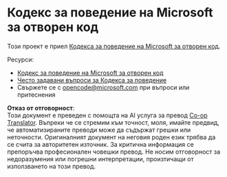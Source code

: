<!--
CO_OP_TRANSLATOR_METADATA:
{
  "original_hash": "c06b12caf3c901eb3156e3dd5b0aea56",
  "translation_date": "2025-08-26T00:44:44+00:00",
  "source_file": "etc/CODE_OF_CONDUCT.md",
  "language_code": "bg"
}
-->
# Кодекс за поведение на Microsoft за отворен код

Този проект е приел [Кодекса за поведение на Microsoft за отворен код](https://opensource.microsoft.com/codeofconduct/).

Ресурси:

- [Кодекс за поведение на Microsoft за отворен код](https://opensource.microsoft.com/codeofconduct/)
- [Често задавани въпроси за Кодекса за поведение](https://opensource.microsoft.com/codeofconduct/faq/)
- Свържете се с [opencode@microsoft.com](mailto:opencode@microsoft.com) при въпроси или притеснения

**Отказ от отговорност**:  
Този документ е преведен с помощта на AI услуга за превод [Co-op Translator](https://github.com/Azure/co-op-translator). Въпреки че се стремим към точност, моля, имайте предвид, че автоматизираните преводи може да съдържат грешки или неточности. Оригиналният документ на неговия роден език трябва да се счита за авторитетен източник. За критична информация се препоръчва професионален човешки превод. Не носим отговорност за недоразумения или погрешни интерпретации, произтичащи от използването на този превод.